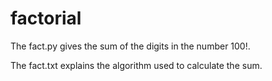 # factorial

The fact.py gives the sum of the digits in the number 100!.

The fact.txt explains the algorithm used to calculate the sum.
